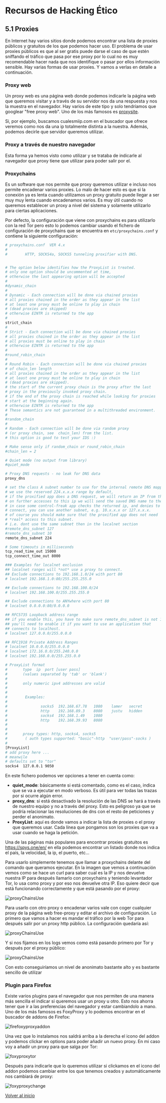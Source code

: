 # Recursos de Hacking Ético

## 5.1 Proxies

En Internet hay varios sitios donde podemos encontrar una lista de proxies públicos y gratuitos de los que podemos hacer uso. El problema de usar proxies públicos es que al ser gratis puede darse el caso de que estén sniffando el tráfico que pasa por ese proxy por lo cual no es muy recomendable hacer nada que nos identifique o pasar por ellos información sensible.
Hay varias formas de usar proxies. Y vamos a verlas en detalle a continuación.

### Proxy web

Un proxy web es una página web donde podemos indicarle la página web que queremos visitar y a través de su servidor nos da una respuesta y nos la muestra en el navegador. Hay varios de este tipo y solo tendríamos que googlear "free proxy web". Uno de los más famosos es [proxysite](https://www.proxysite.com/).

Si, por ejemplo, buscamos cualesmiip.com en el buscador que ofrece veremos como nos da una ip totalmente distinta a la nuestra. Además, podemos decirle que servidor queremos utilizar.

### Proxy a través de nuestro navegador

Esta forma ya hemos visto como utilizar y se trataba de indicarle al navegador que proxy tiene que utilizar para poder salir por el.

### Proxychains

Es un software que nos permite que proxy queremos utilizar e incluso nos permite encadenar varios proxies. Lo malo de hacer esto es que si la conexión ya es lenta cuando utilizamos un proxy gratuito puede llegar a ser muy muy lenta cuando encadenamos varios. Es muy útil cuando no queremos establecer un proxy a nivel del sistema y solamente utilizarlo para ciertas aplicaciones.

Por defecto, la configuración que viene con proxychains es para utilizarlo con la red Tor pero esto lo podemos cambiar usando el fichero de configuración de proxychains que se encuentra en `etc/proxychains.conf` y contiene la siguiente configuración:

```sh
# proxychains.conf  VER 4.x
#
#        HTTP, SOCKS4a, SOCKS5 tunneling proxifier with DNS.


# The option below identifies how the ProxyList is treated.
# only one option should be uncommented at time,
# otherwise the last appearing option will be accepted
#
#dynamic_chain
#
# Dynamic - Each connection will be done via chained proxies
# all proxies chained in the order as they appear in the list
# at least one proxy must be online to play in chain
# (dead proxies are skipped)
# otherwise EINTR is returned to the app
#
strict_chain
#
# Strict - Each connection will be done via chained proxies
# all proxies chained in the order as they appear in the list
# all proxies must be online to play in chain
# otherwise EINTR is returned to the app
#
#round_robin_chain
#
# Round Robin - Each connection will be done via chained proxies
# of chain_len length
# all proxies chained in the order as they appear in the list
# at least one proxy must be online to play in chain
# (dead proxies are skipped).
# the start of the current proxy chain is the proxy after the last
# proxy in the previously invoked proxy chain.
# if the end of the proxy chain is reached while looking for proxies
# start at the beginning again.
# otherwise EINTR is returned to the app
# These semantics are not guaranteed in a multithreaded environment.
#
#random_chain
#
# Random - Each connection will be done via random proxy
# (or proxy chain, see  chain_len) from the list.
# this option is good to test your IDS :)

# Make sense only if random_chain or round_robin_chain
#chain_len = 2

# Quiet mode (no output from library)
#quiet_mode

# Proxy DNS requests - no leak for DNS data
proxy_dns

# set the class A subnet number to use for the internal remote DNS mapping
# we use the reserved 224.x.x.x range by default,
# if the proxified app does a DNS request, we will return an IP from that range.
# on further accesses to this ip we will send the saved DNS name to the proxy.
# in case some control-freak app checks the returned ip, and denies to
# connect, you can use another subnet, e.g. 10.x.x.x or 127.x.x.x.
# of course you should make sure that the proxified app does not need
# *real* access to this subnet.
# i.e. dont use the same subnet then in the localnet section
#remote_dns_subnet 127
#remote_dns_subnet 10
remote_dns_subnet 224

# Some timeouts in milliseconds
tcp_read_time_out 15000
tcp_connect_time_out 8000

### Examples for localnet exclusion
## localnet ranges will *not* use a proxy to connect.
## Exclude connections to 192.168.1.0/24 with port 80
# localnet 192.168.1.0:80/255.255.255.0

## Exclude connections to 192.168.100.0/24
# localnet 192.168.100.0/255.255.255.0

## Exclude connections to ANYwhere with port 80
# localnet 0.0.0.0:80/0.0.0.0

## RFC5735 Loopback address range
## if you enable this, you have to make sure remote_dns_subnet is not 127
## you'll need to enable it if you want to use an application that
## connects to localhost.
# localnet 127.0.0.0/255.0.0.0

## RFC1918 Private Address Ranges
# localnet 10.0.0.0/255.0.0.0
# localnet 172.16.0.0/255.240.0.0
# localnet 192.168.0.0/255.255.0.0

# ProxyList format
#       type  ip  port [user pass]
#       (values separated by 'tab' or 'blank')
#
#       only numeric ipv4 addresses are valid
#
#
#        Examples:
#
#               socks5  192.168.67.78   1080    lamer   secret
#               http    192.168.89.3    8080    justu   hidden
#               socks4  192.168.1.49    1080
#               http    192.168.39.93   8080
#
#
#       proxy types: http, socks4, socks5
#        ( auth types supported: "basic"-http  "user/pass"-socks )
#
[ProxyList]
# add proxy here ...
# meanwile
# defaults set to "tor"
socks4  127.0.0.1 9050
```

En este fichero podemos ver opciones a tener en cuenta como:

* **quiet_mode**: básicamente si está comentado, como es el caso, indica que se va a ejecutar en modo verboso. Es útil para ver todas las trazas por si ocurre algún error.
* **proxy_dns**: si está desactivado la resolución de las DNS se hará a través de nuestro equipo y no a través del proxy. Esto es peligroso ya que se podría relacionar las resoluciones de dns con el resto de peticiones y perder el anonimato.
* **ProxyList**: aquí es donde vamos a indicar la lista de proxies o el proxy que queremos usar. Cada línea que pongamos son los proxies que va a usar cuando se haga la petición.

Una de las páginas más populares para encontrar proxies gratuitos es https://spys.one/en/ en ella podemos encontrar un listado donde nos indica el país, la velocidad, la ip, el puerto, etc...

Para usarlo simplemente tenemos que llamar a proxychains delante del comando que queramos ejecutar. En la imagen que vemos a continuación vemos como se hace un curl para saber cual es la IP y nos devuelve nuestra IP para después llamarlo con proxychains y teniendo levantador Tor, lo usa como proxy y por eso nos devuelve otra IP. Eso quiere decir que está funcionando correctamente y que está pasando por el proxy:

![proxyChainsUse](./../../img/proxychainsUse.png)

Para usarlo con otro proxy o encadenar varios vale con coger cualquier proxy de la página web free-proxy y editar el archivo de configuración. Lo primero que vamos a hacer es mandar el tráfico por la web Tor para después salir por un proxy http público. La configuración quedaría así:

![proxyChainsUse](./../../img/proxyChainsConf.png)

Y si nos fijamos en los logs vemos como está pasando primero por Tor y después por el proxy público:

![proxyChainsUse](./../../img/proxyChainTorPublic.png)

Con esto conseguiríamos un nivel de anonimato bastante alto y es bastante sencillo de utilizar

### Plugin para Firefox

Existe varios plugins para el navegador que nos permiten de una manera más sencilla el indicar si queremos usar un proxy u otro. Esto nos ahorra tener que ir a las preferencias del navegador y estar cambiandolo a mano. Uno de los más famosos es FoxyProxy y lo podemos encontrar en el buscador de addons de Firefox:

![firefoxyproxyaddon](./../../img/firefoxyproxy.png)

Una vez que lo instalamos nos saldrá arriba a la derecha el icono del addon y podemos clickar en options para poder añadir un nuevo proxy. En mi caso voy a añadir un proxy para que salga por Tor:

![foxyproxytor](./../../img/foxyproxytor.png)

Después para indicarle que lo queremos utilizar si clickamos en el icono del addon podemos cambiar entre los que tenemos creados y automáticamente nos cambiará de proxy:

![foxyproxychange](./../../img/foxyproxychange.png)



[Volver al inicio](./../../README.md)
